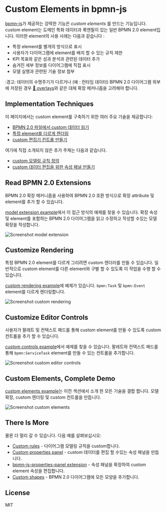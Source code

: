 # Custom Elements in bpmn-js

<!-- A powerful feature provided by [bpmn-js](https://github.com/bpmn-io/bpmn-js) is the ability to create _custom elements_. Custom elements are ordinary BPMN 2.0 elements with domain-specific data, look, and feel. Use cases for such elements include: -->

[bpmn-js](https://github.com/bpmn-io/bpmn-js)가 제공하는 강력한 기능은 _custom elements_ 를 만드는 기능입니다. custom element는 도메인 특화 데이터과 룩앤필이 있는 일반 BPMN 2.0 element입니다. 이러한 element의 사용 사례는 다음과 같습니다 :

<!-- * show certain elements in a distinct way
* restrict rules where a user can place elements on the diagram
* add data related to performance analytics such as KPI targets
* display hidden details directly on the diagram
* attach technical information related to model execution -->

- 특정 element를 별개의 방식으로 표시
- 사용자가 다이어그램에 element를 배치 할 수 있는 규칙 제한
- KPI 목표와 같은 성과 분석과 관련된 데이터 추가
- 숨겨진 세부 정보를 다이어그램에 직접 표시
- 모델 실행과 관련된 기술 정보 첨부

<!-- :warning: If your data has a different life-cycle (for example runtime data) or is stored outside the BPMN 2.0 diagram you should consider alternative extension mechanisms such as [:notebook: overlays](https://github.com/bpmn-io/bpmn-js-examples/tree/master/overlays). -->

:경고: 데이터의 수명주기가 다르거나 (예 : 런타임 데이터) BPMN 2.0 다이어그램 외부에 저장된 경우 [:notebook: overlays](https://github.com/bpmn-io/bpmn-js-examples/tree/master/overlays)와 같은 대체 확장 메커니즘을 고려해야 합니다.

## Implementation Techniques

<!-- This page features a number of key techniques to build custom elements: -->

이 페이지에서는 custom element를 구축하기 위한 여러 주요 기술을 제공합니다:

<!-- * [Read custom data from a BPMN 2.0 file](#read-bpmn-20-extensions)
* [Render certain elements differently](#customize-rendering)
* [Create custom editor controls](#customize-editor-controls)

Additional topics, not directly featured here include:

* [Define custom modeling rules](../custom-modeling-rules)
* [Create a properties panel for custom data editing](https://github.com/bpmn-io/bpmn-js-example-react-properties-panel) -->

- [BPMN 2.0 파일에서 custom 데이터 읽기](#read-bpmn-20-extensions)
- [특정 element를 다르게 렌더링](#customize-rendering)
- [custom 편집기 컨트롤 만들기](#customize-editor-controls)

여기에 직접 소개되지 않은 추가 주제는 다음과 같습니다.

- [custom 모델링 규칙 정의](../custom-modeling-rules)
- [custom 데이터 편집을 위한 속성 패널 만들기](https://github.com/bpmn-io/bpmn-js-example-react-properties-panel)

## Read BPMN 2.0 Extensions

<!-- You can use the BPMN 2.0 extension mechanism to add extension attributes and elements in a BPMN 2.0 compatible way. -->

BPMN 2.0 확장 메커니즘을 사용하여 BPMN 2.0 호환 방식으로 확장 attribute 및 element를 추가 할 수 있습니다.

<!-- You can find an example of this approach in our [model extension example](https://github.com/bpmn-io/bpmn-js-example-model-extension). It creates a model extension that allows you to read, modify and write BPMN 2.0 diagrams that contain extension attributes and elements. -->

[model extension example](https://github.com/bpmn-io/bpmn-js-example-model-extension)에서 이 접근 방식의 예제를 찾을 수 있습니다. 확장 속성 및 element를 포함하는 BPMN 2.0 다이어그램을 읽고 수정하고 작성할 수있는 모델 확장을 작성합니다.

![Screenshot model extension](https://github.com/bpmn-io/bpmn-js-examples/blob/master/custom-elements/docs/screenshot-model-extension.png?raw=true)

## Customize Rendering

<!-- If you want to draw certain BPMN 2.0 elements differently, you can create a custom renderer. Usually, you would want to do this to be able to distinct custom elements from other elements. -->

특정 BPMN 2.0 element를 다르게 그리려면 custom 렌더러를 만들 수 있습니다. 일반적으로 custom element를 다른 element와 구별 할 수 있도록 이 작업을 수행 할 수 있습니다.

<!-- There is an example in our [custom rendering example](https://github.com/bpmn-io/bpmn-js-example-custom-rendering). It renders `bpmn:Task` and `bpmn:Event` elements differently. -->

[custom rendering example](https://github.com/bpmn-io/bpmn-js-example-custom-rendering)에 예제가 있습니다. `bpmn:Task` 및 `bpmn:Event` element를 다르게 렌더링합니다.

![Screenshot custom rendering](https://github.com/bpmn-io/bpmn-js-examples/blob/master/custom-elements/docs/screenshot-custom-rendering.png?raw=true)

## Customize Editor Controls

<!-- You can add custom controls so that users can create custom elements through palette and context pad. -->

사용자가 팔레트 및 컨텍스트 패드를 통해 custom element를 만들 수 있도록 custom 컨트롤을 추가 할 수 있습니다.

<!-- You can find an example in our [custom controls example](https://github.com/bpmn-io/bpmn-js-example-custom-controls). It adds controls that allow you to create `bpmn:ServiceTask` elements through both, the palette and the context pad. -->

[custom controls example](https://github.com/bpmn-io/bpmn-js-example-custom-controls)에서 예제를 찾을 수 있습니다. 팔레트와 컨텍스트 패드를 통해 `bpmn:ServiceTask` element를 만들 수 있는 컨트롤을 추가합니다.

![Screenshot custom editor controls](https://github.com/bpmn-io/bpmn-js-examples/blob/master/custom-elements/docs/screenshot-custom-editor-controls.png?raw=true)

## Custom Elements, Complete Demo

<!-- The [custom elements example](https://github.com/bpmn-io/bpmn-js-example-custom-elements) combines all the techniques showcased in the previous sections. It creates a model extension, custom rendering, and custom controls. -->

[custom elements example](https://github.com/bpmn-io/bpmn-js-example-custom-elements)는 이전 섹션에서 소개 한 모든 기술을 결합 합니다. 모델 확장, custom 렌더링 및 custom 컨트롤을 만듭니다.

![Screenshot custom elements](https://github.com/bpmn-io/bpmn-js-examples/raw/master/custom-elements/docs/screenshot-custom-elements.png)

## There Is More

<!-- Of course, you can go even further. Have a look at the following examples: -->

물론 더 멀리 갈 수 있습니다. 다음 예를 살펴보십시오:

<!-- * [Custom rules](https://github.com/bpmn-io/bpmn-js-examples/tree/master/custom-modeling-rules) - Customize diagram modeling rules.
* [Custom properties panel](https://github.com/bpmn-io/bpmn-js-example-react-properties-panel) - Create a properties panel to allow editing of custom data
* [bpmn-js-properties-panel extension](https://github.com/bpmn-io/bpmn-js-examples/tree/master/properties-panel-extension) - Extend our [properties panel](https://github.com/bpmn-io/bpmn-js-properties-panel) to edit custom element properties.
* [Custom shapes](https://github.com/bpmn-io/bpmn-js-example-custom-shapes) - Add any shape to a BPMN 2.0 diagram. -->

- [Custom rules](https://github.com/bpmn-io/bpmn-js-examples/tree/master/custom-modeling-rules) - 다이어그램 모델링 규칙을 custom합니다.
- [Custom properties panel](https://github.com/bpmn-io/bpmn-js-example-react-properties-panel) - custom 데이터를 편집 할 수있는 속성 패널을 만듭니다.
- [bpmn-js-properties-panel extension](https://github.com/bpmn-io/bpmn-js-examples/tree/master/properties-panel-extension) - 속성 패널을 확장하여 custom element 속성을 편집합니다.
- [Custom shapes](https://github.com/bpmn-io/bpmn-js-example-custom-shapes) - BPMN 2.0 다이어그램에 모든 모양을 추가합니다.

## License

MIT
